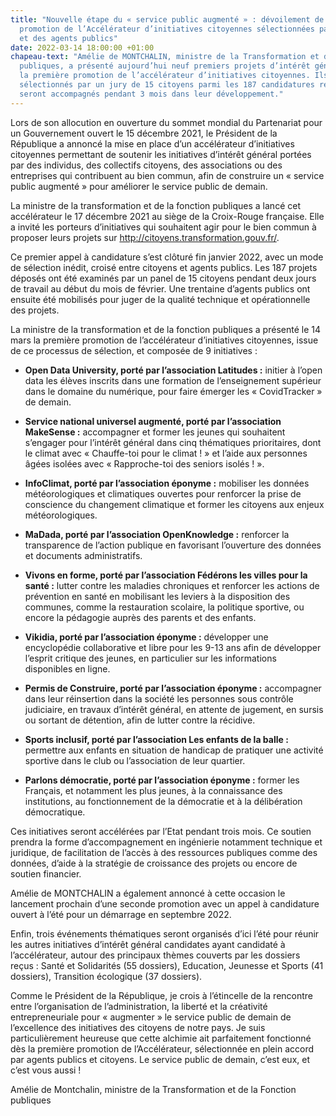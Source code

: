 ```yaml
---
title: "Nouvelle étape du « service public augmenté » : dévoilement de la \npremière
  promotion de l’Accélérateur d’initiatives citoyennes sélectionnées par des Français
  et des agents publics"
date: 2022-03-14 18:00:00 +01:00
chapeau-text: "Amélie de MONTCHALIN, ministre de la Transformation et de la Fonction
  publiques, a présenté aujourd’hui neuf premiers projets d’intérêt général \nconstituant
  la première promotion de l’accélérateur d’initiatives citoyennes. Ils \nont été
  sélectionnés par un jury de 15 citoyens parmi les 187 candidatures reçues, \net
  seront accompagnés pendant 3 mois dans leur développement."
---
```


Lors de son allocution en ouverture du sommet mondial du Partenariat pour un Gouvernement ouvert le 15 décembre 2021, le Président de la République a annoncé la 
mise en place d’un accélérateur d’initiatives citoyennes permettant de soutenir les initiatives d’intérêt général portées par des individus, des collectifs citoyens, des 
associations ou des entreprises qui contribuent au bien commun, afin de construire un « service public augmenté » pour améliorer le service public de demain.

La ministre de la transformation et de la fonction publiques a lancé cet accélérateur le 17 
décembre 2021 au siège de la Croix-Rouge française. Elle a invité les porteurs d’initiatives 
qui souhaitent agir pour le bien commun à proposer leurs projets sur http://citoyens.transformation.gouv.fr/. 

Ce premier appel à candidature s’est clôturé fin janvier 2022, avec un mode de sélection inédit, croisé entre citoyens et agents publics. Les 187 projets déposés ont été examinés par un panel de 15 citoyens pendant deux jours de travail au début du mois de février. 
Une trentaine d’agents publics ont ensuite été mobilisés pour juger de la qualité technique et opérationnelle des projets.

La ministre de la transformation et de la fonction publiques a présenté le 14 mars la première promotion de l’accélérateur d’initiatives citoyennes, issue de ce processus de sélection, et composée de 9 initiatives :

* **Open Data University, porté par l’association Latitudes :** initier à l’open data les élèves inscrits dans une formation de l’enseignement supérieur dans le domaine du 
numérique, pour faire émerger les « CovidTracker » de demain.

* **Service national universel augmenté, porté par l’association MakeSense :** accompagner et former les jeunes qui souhaitent s’engager pour l’intérêt général 
dans cinq thématiques prioritaires, dont le climat avec « Chauffe-toi pour le climat ! » et l’aide aux personnes âgées isolées avec « Rapproche-toi des seniors isolés ! ».

* **InfoClimat, porté par l’association éponyme :** mobiliser les données météorologiques et climatiques ouvertes pour renforcer la prise de conscience du 
changement climatique et former les citoyens aux enjeux météorologiques. 

* **MaDada, porté par l’association OpenKnowledge :** renforcer la transparence de l’action publique en favorisant l’ouverture des données et documents 
administratifs. 

* **Vivons en forme, porté par l’association Fédérons les villes pour la santé :** lutter contre les maladies chroniques et renforcer les actions de prévention en santé en mobilisant les leviers à la disposition des communes, comme la restauration scolaire, la politique sportive, ou encore la pédagogie auprès des parents et des 
enfants.

* **Vikidia, porté par l’association éponyme :** développer une encyclopédie collaborative et libre pour les 9-13 ans afin de développer l’esprit critique des 
jeunes, en particulier sur les informations disponibles en ligne. 

* **Permis de Construire, porté par l’association éponyme :** accompagner dans leur réinsertion dans la société les personnes sous contrôle judiciaire, en travaux d’intérêt général, en attente de jugement, en sursis ou sortant de détention, afin de lutter contre la récidive.

* **Sports inclusif, porté par l’association Les enfants de la balle :** permettre aux enfants en situation de handicap de pratiquer une activité sportive dans le club ou l’association de leur quartier. 

* **Parlons démocratie, porté par l’association éponyme :** former les Français, et notamment les plus jeunes, à la connaissance des institutions, au fonctionnement 
de la démocratie et à la délibération démocratique. 

Ces initiatives seront accélérées par l’Etat pendant trois mois. Ce soutien prendra la forme d’accompagnement en ingénierie notamment technique et juridique, de facilitation de l’accès à des ressources publiques comme des données, d’aide à la stratégie de croissance 
des projets ou encore de soutien financier. 

Amélie de MONTCHALIN a également annoncé à cette occasion le lancement prochain d’une seconde promotion avec un appel à candidature ouvert à l’été pour un démarrage 
en septembre 2022. 

Enfin, trois événements thématiques seront organisés d’ici l’été pour réunir les autres 
initiatives d’intérêt général candidates ayant candidaté à l’accélérateur, autour des 
principaux thèmes couverts par les dossiers reçus : Santé et Solidarités (55 dossiers), 
Education, Jeunesse et Sports (41 dossiers), Transition écologique (37 dossiers).

<div class="citation"><p>Comme le Président de la République, je crois à l’étincelle de la rencontre entre l’organisation de l’administration, la liberté et la créativité entrepreneuriale pour « augmenter » le service public de demain de l’excellence des initiatives des citoyens de notre pays. Je suis particulièrement heureuse que cette alchimie ait parfaitement fonctionné dès la première promotion de l’Accélérateur, sélectionnée en 
plein accord par agents publics et citoyens. Le service public de demain, c’est eux, et c’est 
vous aussi !</p></div>

<div class="auteur-citation">Amélie de Montchalin, ministre de la Transformation et de la Fonction publiques</div>
